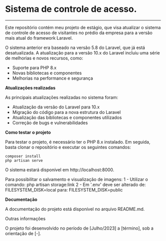 # Sistema de controle de acesso.
***
Este repositório contém meu projeto de estágio, que visa atualizar o sistema de controle de acesso de visitantes no prédio da empresa para a versão mais atual do framework Laravel.

O sistema anterior era baseado na versão 5.8 do Laravel, que já está desatualizada. A atualização para a versão 10.x do 
Laravel incluiu uma série de melhorias e novos recursos, como:
* Suporte para PHP 8.x
* Novas bibliotecas e componentes
* Melhorias na performance e segurança

**Atualizações realizadas**

As principais atualizações realizadas no sistema foram:
* Atualização da versão do Laravel para 10.x
* Migração do código para a nova estrutura do Laravel
* Atualização das bibliotecas e componentes utilizados
* Correção de bugs e vulnerabilidades

**Como testar o projeto**

Para testar o projeto, é necessário ter o PHP 8.x instalado. Em seguida, basta clonar o repositório e executar os seguintes comandos:

```
composer install
php artisan serve
```
O sistema estará disponível em http://localhost:8000.


Para possibilitar o salvamento e visualização de imagens:
1 - Utilizar o comando: php artisan storage:link
2 - Em '.env' deve ser alterado
de: FILESYSTEM_DISK=local
para: FILESYSTEM_DISK=public



**Documentação**

A documentação do projeto está disponível no arquivo README.md.


Outras informações

O projeto foi desenvolvido no período de [Julho/2023] a [término], sob a orientação de [-].


